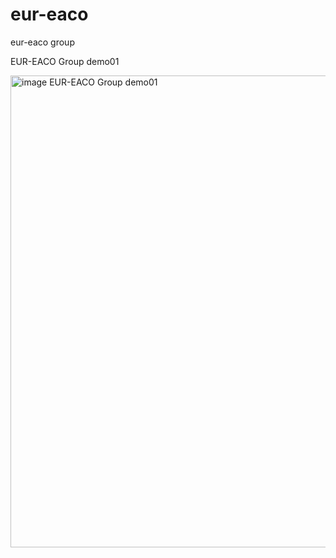 # eur-eaco
eur-eaco group

EUR-EACO Group demo01

<img width="836" height="755" alt="image EUR-EACO Group demo01" src="https://github.com/user-attachments/assets/dcc400f9-a4a6-4327-94e8-f272012adf13" />


